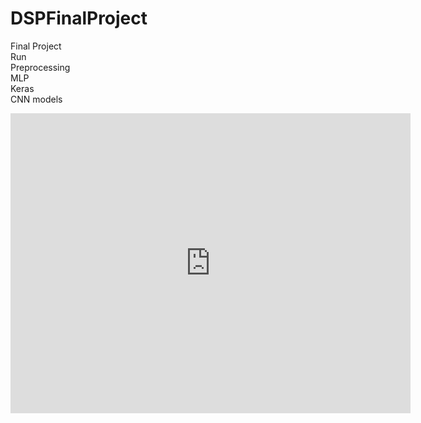 # DSPFinalProject

Final Project
<br>
Run 
<br>
Preprocessing
<br>
MLP
<br>
Keras
<br>
CNN models
 <iframe frameborder="0" scrolling="no"
     width="640" height="480"
     src="https://drive.google.com/file/d/1Jkmu9yc5h4K1mN_WflXbhZXtugY_XY5L/view?usp=sharing"
  </iframe>
